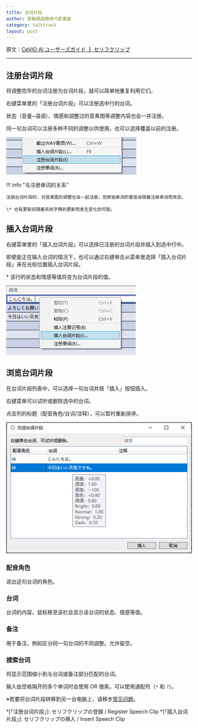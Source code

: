```yaml
---
title: 台词片段
author: 夜輪風超絶技巧変奏曲
category: talktrack
layout: post
---
```

原文：[CeVIO AI ユーザーズガイド ┃ セリフクリップ](https://cevio.jp/guide/cevio_ai/talktrack/phrasececlip/)

---

## 注册台词片段

将调整完毕的台词注册为台词片段，就可以简单地重复利用它们。

右键菜单里的「注册台词片段」可以注册选中行的台词。

状态（音量~语调）、情感和调整过的音素图等调整内容也会一并注册。

同一句台词可以注册多种不同的调整以供使用，也可以选择覆盖以前的注册。

![phrase clip](images/phraseclip_1.png)

!!! info "与注册单词的关系"

    注册台词片段时，对音素图的调整也会一起注册，但原始单词的重音会随着注册单词而改变。

    \* 也有更新后随着系统字典的更新而发生变化的可能。

## 插入台词片段

右键菜单里的「插入台词片段」可以选择已注册的台词片段并插入到选中行中。

即使是正在输入台词的情况下，也可以通过右键单击从菜单里选择「插入台词片段」来在光标位置插入台词片段。

\* 该行的状态和情感等值将变为台词片段的值。

![insert clip](images/phraseclip_2.png)

## 浏览台词片段

在台词片段列表中，可以选择一句台词并按「插入」按钮插入。

右键菜单可以试听或删除选中的台词。

点击列的标题（配音角色/台词/注释），可以暂时重新排序。

![view clips](images/phraseclip_3.png)

### 配音角色

说出这句台词的角色。

### 台词

台词的内容。鼠标移至该栏会显示该台词的状态、情感等值。

### 备注

用于备注，例如区分同一句台词的不同调整。允许留空。

### 搜索台词

将显示范围缩小到与台词或备注部分匹配的台词。

输入由空格隔开的多个单词时会使用 OR 搜索。可以使用通配符（`*` 和 `?`）。

※若要将台词片段转移到另一台电脑上，请移步[常见问题](../faq/index.md)。

*[「注册台词片段」]: セリフクリップの登録 / Register Speech Clip
*[「插入台词片段」]: セリフクリップの挿入 / Insert Speech Clip
